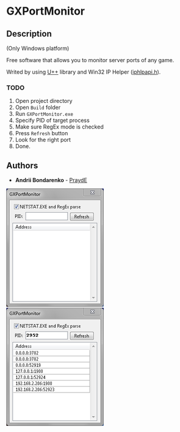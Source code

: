 # GXPortMonitor

## Description

(Only Windows platform)

Free software that allows you to monitor server ports of any game.

Writed by using [U++](https://www.ultimatepp.org) library and Win32 IP Helper ([iphlpapi.h](https://docs.microsoft.com/en-us/windows/win32/api/iphlpapi/)).

### TODO

1. Open project directory
2. Open `Build` folder
3. Run `GXPortMonitor.exe`
4. Specify PID of target process
5. Make sure RegEx mode is checked
6. Press `Refresh` button
7. Look for the right port
8. Done.

## Authors

* **Andrii Bondarenko** - [PraydE](https://github.com/PraydE007)

![](scrn1.png)
![](scrn2.png)